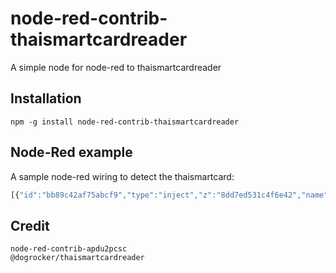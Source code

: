 # node-red-contrib-thaismartcardreader
A simple node for node-red to thaismartcardreader

## Installation
```
npm -g install node-red-contrib-thaismartcardreader
```

## Node-Red example
A sample node-red wiring to detect the thaismartcard:
```javascript
[{"id":"bb89c42af75abcf9","type":"inject","z":"8dd7ed531c4f6e42","name":"","props":[{"p":"payload"},{"p":"topic","vt":"str"}],"repeat":"","crontab":"","once":false,"onceDelay":0.1,"topic":"","payload":"","payloadType":"date","x":140,"y":80,"wires":[["c10f1bdd68fbe5bd"]]},{"id":"c10f1bdd68fbe5bd","type":"thaismartcardreader","z":"8dd7ed531c4f6e42","name":"","x":360,"y":80,"wires":[["b482970ea01186a5"]]},{"id":"b482970ea01186a5","type":"debug","z":"8dd7ed531c4f6e42","name":"debug 1","active":true,"tosidebar":true,"console":false,"tostatus":false,"complete":"true","targetType":"full","statusVal":"","statusType":"auto","x":600,"y":80,"wires":[]}]
```

## Credit
```
node-red-contrib-apdu2pcsc
@dogrocker/thaismartcardreader
```